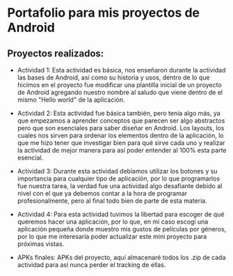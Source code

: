 # Portafolio para mis proyectos de Android
## Proyectos realizados:
- Actividad 1:
  Esta actividad es básica, nos enseñaron durante la actividad las bases de Android, así como su historia y usos, dentro de lo que hicimos en el proyecto fue modificar una plantilla inicial de un proyecto de Android agregando nuestro nombre al saludo que viene dentro de el mismo "Hello world" de la aplicación.

- Actividad 2:
  Esta actividad fue básica también, pero tenía algo más, ya que empezamos a aprender conceptos que parecen ser algo abstractos pero que son esenciales para saber diseñar en Android. Los layouts, los cuales nos sirven para ordenar los elementos dentro de la aplicación, lo que me hizo tener que investigar bien para qué sirve cada uno y realizar la actividad de mejor manera para así poder entender al 100% esta parte esencial.

- Actividad 3:
  Durante esta actividad debíamos utilizar los botones y su importancia para cualquier tipo de aplicación, por lo que programarlos fue nuestra tarea, la verdad fue una actividad algo desafiante debido al nivel con el que ya debemos contar a la hora de programar profesionalmente, pero al final todo bien de parte de esta materia.

- Actividad 4:
  Para esta actividad tuvimos la libertad para escoger de qué queremos hacer una aplicación, por lo que, en mi caso escogí una aplicación pequeña donde muestro mis gustos de películas por géneros, por lo que me interesaría poder actualizar este mini proyecto para próximas vistas.

- APKs finales:
  APKs del proyecto, aquí almacenaré todos los .zip de cada actividad para así nunca perder el tracking de ellas.

